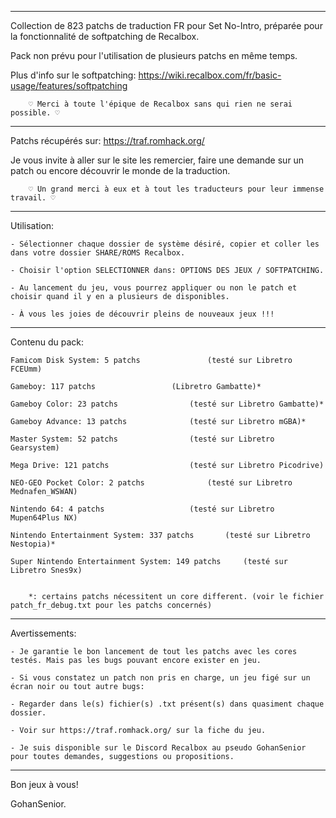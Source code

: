 --------------------------------------------------------------------------------------------------------------------------------------------------

Collection de 823 patchs de traduction FR pour Set No-Intro, préparée pour la fonctionnalité de softpatching de Recalbox.

Pack non prévu pour l'utilisation de plusieurs patchs en même temps.

Plus d'info sur le softpatching: https://wiki.recalbox.com/fr/basic-usage/features/softpatching

		♡ Merci à toute l'épique de Recalbox sans qui rien ne serai possible. ♡

--------------------------------------------------------------------------------------------------------------------------------------------------

Patchs récupérés sur: https://traf.romhack.org/

Je vous invite à aller sur le site les remercier, faire une demande sur un patch ou encore découvrir le monde de la traduction.

		♡ Un grand merci à eux et à tout les traducteurs pour leur immense travail. ♡

-------------------------------------------------------------------------------------------------------------------------------------------------- 

Utilisation:

	- Sélectionner chaque dossier de système désiré, copier et coller les dans votre dossier SHARE/ROMS Recalbox.

	- Choisir l'option SELECTIONNER dans: OPTIONS DES JEUX / SOFTPATCHING.

	- Au lancement du jeu, vous pourrez appliquer ou non le patch et choisir quand il y en a plusieurs de disponibles.

	- À vous les joies de découvrir pleins de nouveaux jeux !!!


--------------------------------------------------------------------------------------------------------------------------------------------------

Contenu du pack:

	Famicom Disk System: 5 patchs				(testé sur Libretro FCEUmm)

	Gameboy: 117 patchs					(Libretro Gambatte)*

	Gameboy Color: 23 patchs				(testé sur Libretro Gambatte)*

	Gameboy Advance: 13 patchs				(testé sur Libretro mGBA)*

	Master System: 52 patchs				(testé sur Libretro Gearsystem)

	Mega Drive: 121 patchs					(testé sur Libretro Picodrive)

	NEO·GEO Pocket Color: 2 patchs				(testé sur Libretro Mednafen_WSWAN)

	Nintendo 64: 4 patchs					(testé sur Libretro Mupen64Plus NX)

	Nintendo Entertainment System: 337 patchs		(testé sur Libretro Nestopia)*

	Super Nintendo Entertainment System: 149 patchs		(testé sur Libretro Snes9x)


		*: certains patchs nécessitent un core different. (voir le fichier patch_fr_debug.txt pour les patchs concernés) 

--------------------------------------------------------------------------------------------------------------------------------------------------

Avertissements:

	- Je garantie le bon lancement de tout les patchs avec les cores testés. Mais pas les bugs pouvant encore exister en jeu.

	- Si vous constatez un patch non pris en charge, un jeu figé sur un écran noir ou tout autre bugs:

	- Regarder dans le(s) fichier(s) .txt présent(s) dans quasiment chaque dossier.

	- Voir sur https://traf.romhack.org/ sur la fiche du jeu.

	- Je suis disponible sur le Discord Recalbox au pseudo GohanSenior pour toutes demandes, suggestions ou propositions. 

--------------------------------------------------------------------------------------------------------------------------------------------------

Bon jeux à vous!

GohanSenior.
